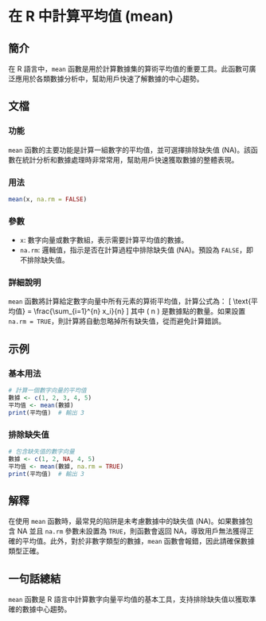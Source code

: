 <!--
Meta Description: # 在 R 中計算平均值 (mean) ## 簡介 在 R 語言中，`mean` 函數是用於計算數據集的算術平均值的重要工具。此函數可廣泛應用於各類數據分析中，幫助用戶快速了解數據的中心趨勢。 ## 文檔 ### 功能 `mean` 函數的主要功能是計算一組數字的平均值，並可選擇排除缺失值 (NA)...
Meta Keywords: mean, 平均值, true, false, print
-->

# 在 R 中計算平均值 (mean)

## 簡介
在 R 語言中，`mean` 函數是用於計算數據集的算術平均值的重要工具。此函數可廣泛應用於各類數據分析中，幫助用戶快速了解數據的中心趨勢。

## 文檔
### 功能
`mean` 函數的主要功能是計算一組數字的平均值，並可選擇排除缺失值 (NA)。該函數在統計分析和數據處理時非常常用，幫助用戶快速獲取數據的整體表現。

### 用法
```R
mean(x, na.rm = FALSE)
```

### 參數
- `x`: 數字向量或數字數組，表示需要計算平均值的數據。
- `na.rm`: 邏輯值，指示是否在計算過程中排除缺失值 (NA)。預設為 `FALSE`，即不排除缺失值。

### 詳細說明
`mean` 函數將計算給定數字向量中所有元素的算術平均值，計算公式為：
\[ \text{平均值} = \frac{\sum_{i=1}^{n} x_i}{n} \]
其中 \( n \) 是數據點的數量。如果設置 `na.rm = TRUE`，則計算將自動忽略掉所有缺失值，從而避免計算錯誤。

## 示例
### 基本用法
```R
# 計算一個數字向量的平均值
數據 <- c(1, 2, 3, 4, 5)
平均值 <- mean(數據)
print(平均值)  # 輸出 3
```

### 排除缺失值
```R
# 包含缺失值的數字向量
數據 <- c(1, 2, NA, 4, 5)
平均值 <- mean(數據, na.rm = TRUE)
print(平均值)  # 輸出 3
```

## 解釋
在使用 `mean` 函數時，最常見的陷阱是未考慮數據中的缺失值 (NA)。如果數據包含 NA 並且 `na.rm` 參數未設置為 `TRUE`，則函數會返回 NA，導致用戶無法獲得正確的平均值。此外，對於非數字類型的數據，`mean` 函數會報錯，因此請確保數據類型正確。

## 一句話總結
`mean` 函數是 R 語言中計算數字向量平均值的基本工具，支持排除缺失值以獲取準確的數據中心趨勢。